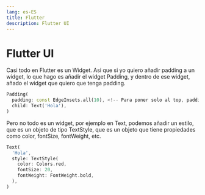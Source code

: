 ```yaml
---
lang: es-ES
title: Flutter
description: Flutter UI
---
```


# Flutter UI

Casi todo en Flutter es un Widget. Asi que si yo quiero añadir padding a un widget, lo que hago es añadir el widget Padding, y dentro de ese widget, añado el widget que quiero que tenga padding.

```dart
Padding(
  padding: const EdgeInsets.all(10), <!-- Para poner solo al top, padding: const EdgeInsets.only(top: 40.0), -->
  child: Text('Hola'),
)
```

Pero no todo es un widget, por ejemplo en Text, podemos añadir un estilo, que es un objeto de tipo TextStyle, que es un objeto que tiene propiedades como color, fontSize, fontWeight, etc.

```dart
Text(
  'Hola',
  style: TextStyle(
    color: Colors.red,
    fontSize: 20,
    fontWeight: FontWeight.bold,
  ),
)
```

